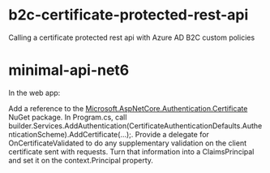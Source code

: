 # b2c-certificate-protected-rest-api
Calling a certificate protected rest api with Azure AD B2C custom policies


# minimal-api-net6
In the web app:

Add a reference to the [Microsoft.AspNetCore.Authentication.Certificate](https://www.nuget.org/packages/Microsoft.AspNetCore.Authentication.Certificate) NuGet package.
In Program.cs, call builder.Services.AddAuthentication(CertificateAuthenticationDefaults.AuthenticationScheme).AddCertificate(...);. Provide a delegate for OnCertificateValidated to do any supplementary validation on the client certificate sent with requests. Turn that information into a ClaimsPrincipal and set it on the context.Principal property.
